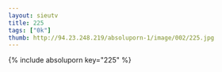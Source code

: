 ```yaml
--- 
layout: sieutv
title: 225
tags: ["0k"]
thumb: http://94.23.248.219/absoluporn-1/image/002/225.jpg
---
```

{% include absoluporn key="225" %} 
